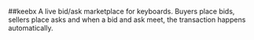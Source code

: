 ##keebx
A live bid/ask marketplace for keyboards. Buyers place bids, sellers place asks and when a bid and ask meet, the transaction happens automatically.
